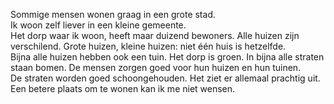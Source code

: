 Sommige mensen wonen graag in een grote stad.  
Ik woon zelf liever in een kleine gemeente.  
Het dorp waar ik woon, heeft maar duizend bewoners. 
Alle huizen zijn verschilend. 
Grote huizen, kleine huizen: niet één huis is hetzelfde.  
Bijna alle huizen hebben ook een tuin. Het dorp is groen. 
In bijna alle straten staan bomen. 
De mensen zorgen goed voor hun huizen en hun tuinen.  
De straten worden goed schoongehouden. 
Het ziet er allemaal prachtig uit. 
Een betere plaats om te wonen kan ik me niet wensen.  
